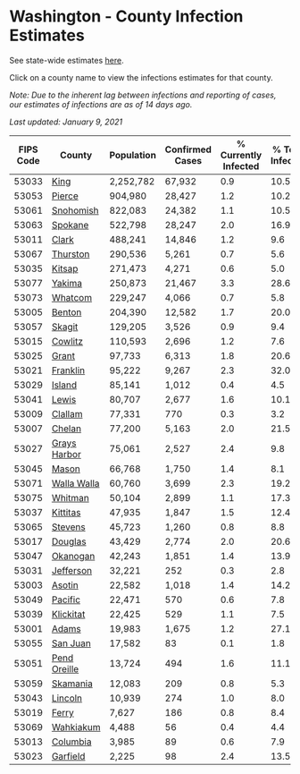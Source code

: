 # Washington - County Infection Estimates

See state-wide estimates [here](/infections/us-wa).

Click on a county name to view the infections estimates for that county.

*Note: Due to the inherent lag between infections and reporting of cases, our estimates of infections are as of 14 days ago.*

*Last updated: January 9, 2021*

|   FIPS Code |                       County |   Population |   Confirmed Cases |   % Currently Infected |   % Total Infected |
|-------------|------------------------------|--------------|-------------------|------------------------|--------------------|
|       53033 |                 [King](king) |    2,252,782 |            67,932 |                    0.9 |               10.5 |
|       53053 |             [Pierce](pierce) |      904,980 |            28,427 |                    1.2 |               10.2 |
|       53061 |       [Snohomish](snohomish) |      822,083 |            24,382 |                    1.1 |               10.5 |
|       53063 |           [Spokane](spokane) |      522,798 |            28,247 |                    2.0 |               16.9 |
|       53011 |               [Clark](clark) |      488,241 |            14,846 |                    1.2 |                9.6 |
|       53067 |         [Thurston](thurston) |      290,536 |             5,261 |                    0.7 |                5.6 |
|       53035 |             [Kitsap](kitsap) |      271,473 |             4,271 |                    0.6 |                5.0 |
|       53077 |             [Yakima](yakima) |      250,873 |            21,467 |                    3.3 |               28.6 |
|       53073 |           [Whatcom](whatcom) |      229,247 |             4,066 |                    0.7 |                5.8 |
|       53005 |             [Benton](benton) |      204,390 |            12,582 |                    1.7 |               20.0 |
|       53057 |             [Skagit](skagit) |      129,205 |             3,526 |                    0.9 |                9.4 |
|       53015 |           [Cowlitz](cowlitz) |      110,593 |             2,696 |                    1.2 |                7.6 |
|       53025 |               [Grant](grant) |       97,733 |             6,313 |                    1.8 |               20.6 |
|       53021 |         [Franklin](franklin) |       95,222 |             9,267 |                    2.3 |               32.0 |
|       53029 |             [Island](island) |       85,141 |             1,012 |                    0.4 |                4.5 |
|       53041 |               [Lewis](lewis) |       80,707 |             2,677 |                    1.6 |               10.1 |
|       53009 |           [Clallam](clallam) |       77,331 |               770 |                    0.3 |                3.2 |
|       53007 |             [Chelan](chelan) |       77,200 |             5,163 |                    2.0 |               21.5 |
|       53027 | [Grays Harbor](grays-harbor) |       75,061 |             2,527 |                    2.4 |                9.8 |
|       53045 |               [Mason](mason) |       66,768 |             1,750 |                    1.4 |                8.1 |
|       53071 |   [Walla Walla](walla-walla) |       60,760 |             3,699 |                    2.3 |               19.2 |
|       53075 |           [Whitman](whitman) |       50,104 |             2,899 |                    1.1 |               17.3 |
|       53037 |         [Kittitas](kittitas) |       47,935 |             1,847 |                    1.5 |               12.4 |
|       53065 |           [Stevens](stevens) |       45,723 |             1,260 |                    0.8 |                8.8 |
|       53017 |           [Douglas](douglas) |       43,429 |             2,774 |                    2.0 |               20.6 |
|       53047 |         [Okanogan](okanogan) |       42,243 |             1,851 |                    1.4 |               13.9 |
|       53031 |       [Jefferson](jefferson) |       32,221 |               252 |                    0.3 |                2.8 |
|       53003 |             [Asotin](asotin) |       22,582 |             1,018 |                    1.4 |               14.2 |
|       53049 |           [Pacific](pacific) |       22,471 |               570 |                    0.6 |                7.8 |
|       53039 |       [Klickitat](klickitat) |       22,425 |               529 |                    1.1 |                7.5 |
|       53001 |               [Adams](adams) |       19,983 |             1,675 |                    1.2 |               27.1 |
|       53055 |         [San Juan](san-juan) |       17,582 |                83 |                    0.1 |                1.8 |
|       53051 | [Pend Oreille](pend-oreille) |       13,724 |               494 |                    1.6 |               11.1 |
|       53059 |         [Skamania](skamania) |       12,083 |               209 |                    0.8 |                5.3 |
|       53043 |           [Lincoln](lincoln) |       10,939 |               274 |                    1.0 |                8.0 |
|       53019 |               [Ferry](ferry) |        7,627 |               186 |                    0.8 |                8.4 |
|       53069 |       [Wahkiakum](wahkiakum) |        4,488 |                56 |                    0.4 |                4.4 |
|       53013 |         [Columbia](columbia) |        3,985 |                89 |                    0.6 |                7.9 |
|       53023 |         [Garfield](garfield) |        2,225 |                98 |                    2.4 |               13.5 |